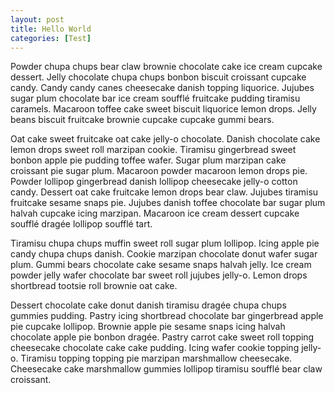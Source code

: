 ```yaml
---
layout: post
title: Hello World
categories: [Test]
---
```


Powder chupa chups bear claw brownie chocolate cake ice cream cupcake dessert. Jelly chocolate chupa chups bonbon biscuit croissant cupcake candy. Candy candy canes cheesecake danish topping liquorice. Jujubes sugar plum chocolate bar ice cream soufflé fruitcake pudding tiramisu caramels. Macaroon toffee cake sweet biscuit liquorice lemon drops. Jelly beans biscuit fruitcake brownie cupcake cupcake gummi bears.

Oat cake sweet fruitcake oat cake jelly-o chocolate. Danish chocolate cake lemon drops sweet roll marzipan cookie. Tiramisu gingerbread sweet bonbon apple pie pudding toffee wafer. Sugar plum marzipan cake croissant pie sugar plum. Macaroon powder macaroon lemon drops pie. Powder lollipop gingerbread danish lollipop cheesecake jelly-o cotton candy. Dessert oat cake fruitcake lemon drops bear claw. Jujubes tiramisu fruitcake sesame snaps pie. Jujubes danish toffee chocolate bar sugar plum halvah cupcake icing marzipan. Macaroon ice cream dessert cupcake soufflé dragée lollipop soufflé tart.

Tiramisu chupa chups muffin sweet roll sugar plum lollipop. Icing apple pie candy chupa chups danish. Cookie marzipan chocolate donut wafer sugar plum. Gummi bears chocolate cake sesame snaps halvah jelly. Ice cream powder jelly wafer chocolate bar sweet roll jujubes jelly-o. Lemon drops shortbread tootsie roll brownie oat cake.

Dessert chocolate cake donut danish tiramisu dragée chupa chups gummies pudding. Pastry icing shortbread chocolate bar gingerbread apple pie cupcake lollipop. Brownie apple pie sesame snaps icing halvah chocolate apple pie bonbon dragée. Pastry carrot cake sweet roll topping cheesecake chocolate cake cake pudding. Icing wafer cookie topping jelly-o. Tiramisu topping topping pie marzipan marshmallow cheesecake. Cheesecake cake marshmallow gummies lollipop tiramisu soufflé bear claw croissant.
